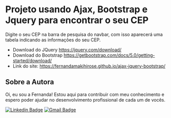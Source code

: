 # Projeto usando Ajax, Bootstrap e Jquery para encontrar o seu CEP
Digite o seu CEP na barra de pesquisa do navbar, com isso aparecerá uma tabela indicando as informações do seu CEP.

- Download do JQuery https://jquery.com/download/ <br>
- Download do Bootstrap https://getbootstrap.com/docs/5.0/getting-started/download/ <br> 
- Link do site: https://fernandamakihirose.github.io/ajax-jquery-bootstrap/ 

## Sobre a Autora
Oi, eu sou a Fernanda! Estou aqui para contribuir com meu conhecimento e espero poder ajudar no desenvolvimento profissional de cada um de vocês.

[![Linkedin Badge](https://img.shields.io/badge/-Fernanda_Maki_Hirose-blue?style=flat-square&logo=Linkedin&logoColor=white&link=https://www.linkedin.com/in/fernanda-maki-hirose-801117208/)](https://www.linkedin.com/in/fernanda-maki-hirose-801117208/)  [![Gmail Badge](https://img.shields.io/badge/-femahi2020@gmail.com-c14438?style=flat-square&logo=Gmail&logoColor=white&link=mailto:femahi2020@gmail.com)](mailto:femahi2020@gmail.com)
